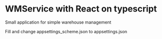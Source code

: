 # WMService with React on typescript

Small application for simple warehouse management

Fill and change appsettings_scheme.json to appsettings.json
